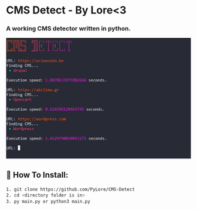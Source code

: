 # CMS Detect - By Lore<3

### A working CMS detector written in python.

![Screenshot](Screenshot.png)


## 🔌 How To Install:
```bash
1. git clone https://github.com/PyLore/CMS-Detect
2. cd <directory folder is in>
3. py main.py or python3 main.py
```
